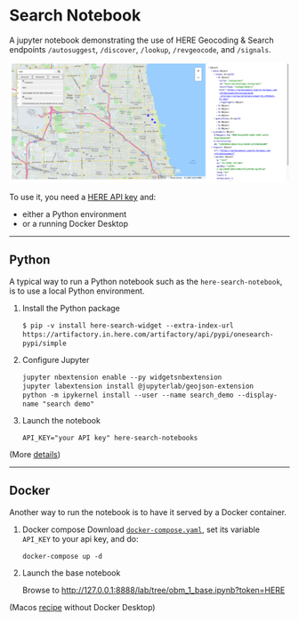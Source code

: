 # Search Notebook

A jupyter notebook demonstrating the use of HERE Geocoding & Search endpoints `/autosuggest`,  `/discover`, `/lookup`, `/revgeocode`,  and `/signals`.

![searching for restaurants](docs/screenshot.png)

To use it, you need a [HERE API key](https://developer.here.com/documentation/geocoding-search-api/dev_guide/topics/quick-start-dhc.html#get-an-api-key) and: 
- either a Python environment
- or a running Docker Desktop

---

## Python

A typical way to run a Python notebook such as the `here-search-notebook`, is to use a local Python environment.

1. Install the Python package

   ```
   $ pip -v install here-search-widget --extra-index-url https://artifactory.in.here.com/artifactory/api/pypi/onesearch-pypi/simple
   ```

2. Configure Jupyter

   ```
   jupyter nbextension enable --py widgetsnbextension
   jupyter labextension install @jupyterlab/geojson-extension
   python -m ipykernel install --user --name search_demo --display-name "search demo"
   ```

3. Launch the notebook

   ```
   API_KEY="your API key" here-search-notebooks
   ```
   
(More [details](docs/developers.md#setup-a-notebook-python-environment))

---

## Docker

Another way to run the notebook is to have it served by a Docker container.

1. Docker compose
   Download  [`docker-compose.yaml`](https://main.gitlab.in.here.com/olp/onesearch/playground/decitre/search-notebook/-/raw/master/docker-compose.yaml?inline=false), 
set its variable `API_KEY` to your api key, and do:

   ```
   docker-compose up -d
   ```


3. Launch the base notebook

   Browse to http://127.0.0.1:8888/lab/tree/obm_1_base.ipynb?token=HERE

(Macos [recipe](docs/developers.md#docker-on-macos) without Docker Desktop)
